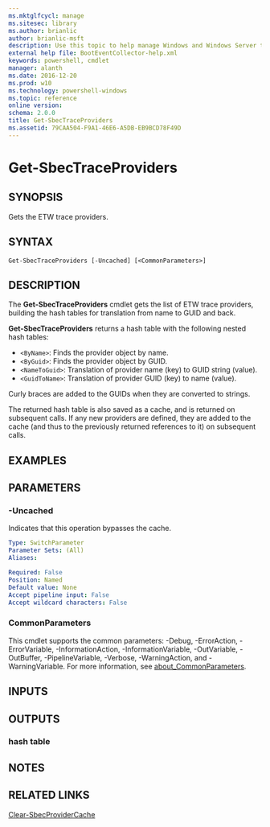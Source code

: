 ```yaml
---
ms.mktglfcycl: manage
ms.sitesec: library
ms.author: brianlic
author: brianlic-msft
description: Use this topic to help manage Windows and Windows Server technologies with Windows PowerShell.
external help file: BootEventCollector-help.xml
keywords: powershell, cmdlet
manager: alanth
ms.date: 2016-12-20
ms.prod: w10
ms.technology: powershell-windows
ms.topic: reference
online version: 
schema: 2.0.0
title: Get-SbecTraceProviders
ms.assetid: 79CAA504-F9A1-46E6-A5DB-EB9BCD78F49D
---
```


# Get-SbecTraceProviders

## SYNOPSIS
Gets the ETW trace providers.

## SYNTAX

```
Get-SbecTraceProviders [-Uncached] [<CommonParameters>]
```

## DESCRIPTION
The **Get-SbecTraceProviders** cmdlet gets the list of ETW trace providers, building the hash tables for translation from name to GUID and back.

**Get-SbecTraceProviders** returns a hash table with the following nested hash tables: 

- `<ByName>`: Finds the provider object by name. 
- `<ByGuid>`: Finds the provider object by GUID. 
- `<NameToGuid>`: Translation of provider name (key) to GUID string (value). 
- `<GuidToName>`: Translation of provider GUID (key) to name (value).

Curly braces are added to the GUIDs when they are converted to strings.

The returned hash table is also saved as a cache, and is returned on subsequent calls.
If any new providers are defined, they are added to the cache (and thus to the previously returned references to it) on subsequent calls.

## EXAMPLES


## PARAMETERS

### -Uncached
Indicates that this operation bypasses the cache.

```yaml
Type: SwitchParameter
Parameter Sets: (All)
Aliases: 

Required: False
Position: Named
Default value: None
Accept pipeline input: False
Accept wildcard characters: False
```

### CommonParameters
This cmdlet supports the common parameters: -Debug, -ErrorAction, -ErrorVariable, -InformationAction, -InformationVariable, -OutVariable, -OutBuffer, -PipelineVariable, -Verbose, -WarningAction, and -WarningVariable. For more information, see [about_CommonParameters](http://go.microsoft.com/fwlink/?LinkID=113216).

## INPUTS

## OUTPUTS

### hash table

## NOTES

## RELATED LINKS

[Clear-SbecProviderCache](./Clear-SbecProviderCache.md)

